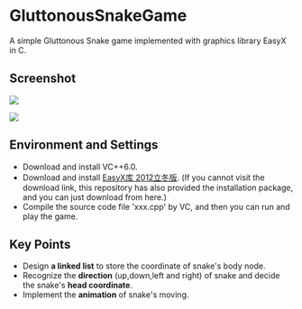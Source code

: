 # GluttonousSnakeGame
A simple Gluttonous Snake game implemented with graphics library EasyX in C.
## Screenshot
![](http://yaochenkun.cn/wordpress/wp-content/uploads/2016/07/snake1.jpg)

![](http://yaochenkun.cn/wordpress/wp-content/uploads/2016/07/snake2.jpg)

## Environment and Settings
* Download and install VC++6.0.
* Download and install [EasyX库 2012立冬版](http://www.easyx.cn/downloads/View.aspx?id=6). (If you cannot visit the download link, this repository has also provided the installation package, and you can just download from here.)
* Compile the source code file 'xxx.cpp' by VC, and then you can run and play the game.

## Key Points
* Design __a linked list__ to store the coordinate of snake's body node.
* Recognize the __direction__ (up,down,left and right) of snake and decide the snake's __head coordinate__.
* Implement the __animation__ of snake's moving.
